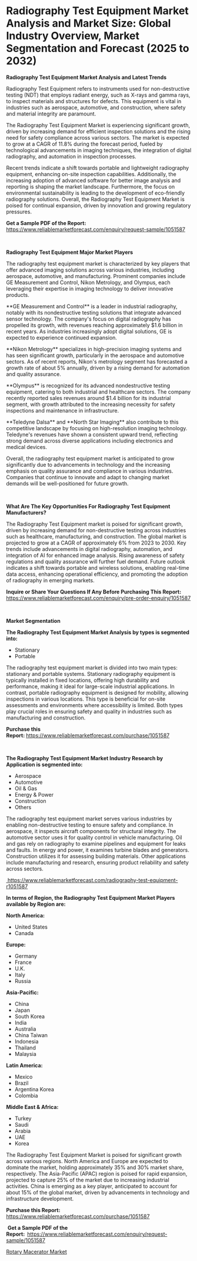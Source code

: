 <p><h1>Radiography Test Equipment Market Analysis and Market Size: Global Industry Overview, Market Segmentation and Forecast (2025 to 2032)</h1></p><p><strong>Radiography Test Equipment Market Analysis and Latest Trends</strong></p>
<p><p>Radiography Test Equipment refers to instruments used for non-destructive testing (NDT) that employs radiant energy, such as X-rays and gamma rays, to inspect materials and structures for defects. This equipment is vital in industries such as aerospace, automotive, and construction, where safety and material integrity are paramount.</p><p>The Radiography Test Equipment Market is experiencing significant growth, driven by increasing demand for efficient inspection solutions and the rising need for safety compliance across various sectors. The market is expected to grow at a CAGR of 11.8% during the forecast period, fueled by technological advancements in imaging techniques, the integration of digital radiography, and automation in inspection processes. </p><p>Recent trends indicate a shift towards portable and lightweight radiography equipment, enhancing on-site inspection capabilities. Additionally, the increasing adoption of advanced software for better image analysis and reporting is shaping the market landscape. Furthermore, the focus on environmental sustainability is leading to the development of eco-friendly radiography solutions. Overall, the Radiography Test Equipment Market is poised for continual expansion, driven by innovation and growing regulatory pressures.</p></p>
<p><strong>Get a Sample PDF of the Report:&nbsp;</strong> <a href="https://www.reliablemarketforecast.com/enquiry/request-sample/1051587?utm_campaign=1140&utm_medium=2&utm_source=Github&utm_content=ia&utm_term=20022025&utm_id=radiography-test-equipment">https://www.reliablemarketforecast.com/enquiry/request-sample/1051587</a></p>
<p>&nbsp;</p>
<p><strong>Radiography Test Equipment Major Market Players</strong></p>
<p><p>The radiography test equipment market is characterized by key players that offer advanced imaging solutions across various industries, including aerospace, automotive, and manufacturing. Prominent companies include GE Measurement and Control, Nikon Metrology, and Olympus, each leveraging their expertise in imaging technology to deliver innovative products.</p><p>**GE Measurement and Control** is a leader in industrial radiography, notably with its nondestructive testing solutions that integrate advanced sensor technology. The company's focus on digital radiography has propelled its growth, with revenues reaching approximately $1.6 billion in recent years. As industries increasingly adopt digital solutions, GE is expected to experience continued expansion.</p><p>**Nikon Metrology** specializes in high-precision imaging systems and has seen significant growth, particularly in the aerospace and automotive sectors. As of recent reports, Nikon's metrology segment has forecasted a growth rate of about 5% annually, driven by a rising demand for automation and quality assurance.</p><p>**Olympus** is recognized for its advanced nondestructive testing equipment, catering to both industrial and healthcare sectors. The company recently reported sales revenues around $1.4 billion for its industrial segment, with growth attributed to the increasing necessity for safety inspections and maintenance in infrastructure.</p><p>**Teledyne Dalsa** and **North Star Imaging** also contribute to this competitive landscape by focusing on high-resolution imaging technology. Teledyne's revenues have shown a consistent upward trend, reflecting strong demand across diverse applications including electronics and medical devices.</p><p>Overall, the radiography test equipment market is anticipated to grow significantly due to advancements in technology and the increasing emphasis on quality assurance and compliance in various industries. Companies that continue to innovate and adapt to changing market demands will be well-positioned for future growth.</p></p>
<p>&nbsp;</p>
<p><strong>What Are The Key Opportunities For Radiography Test Equipment Manufacturers?</strong></p>
<p><p>The Radiography Test Equipment market is poised for significant growth, driven by increasing demand for non-destructive testing across industries such as healthcare, manufacturing, and construction. The global market is projected to grow at a CAGR of approximately 6% from 2023 to 2030. Key trends include advancements in digital radiography, automation, and integration of AI for enhanced image analysis. Rising awareness of safety regulations and quality assurance will further fuel demand. Future outlook indicates a shift towards portable and wireless solutions, enabling real-time data access, enhancing operational efficiency, and promoting the adoption of radiography in emerging markets.</p></p>
<p><strong>Inquire or Share Your Questions If Any Before Purchasing This Report:</strong> <a href="https://www.reliablemarketforecast.com/enquiry/pre-order-enquiry/1051587?utm_campaign=1140&utm_medium=2&utm_source=Github&utm_content=ia&utm_term=20022025&utm_id=radiography-test-equipment">https://www.reliablemarketforecast.com/enquiry/pre-order-enquiry/1051587</a></p>
<p>&nbsp;</p>
<p><strong>Market Segmentation</strong></p>
<p><strong>The Radiography Test Equipment Market Analysis by types is segmented into:</strong></p>
<p><ul><li>Stationary</li><li>Portable</li></ul></p>
<p><p>The radiography test equipment market is divided into two main types: stationary and portable systems. Stationary radiography equipment is typically installed in fixed locations, offering high durability and performance, making it ideal for large-scale industrial applications. In contrast, portable radiography equipment is designed for mobility, allowing inspections in various locations. This type is beneficial for on-site assessments and environments where accessibility is limited. Both types play crucial roles in ensuring safety and quality in industries such as manufacturing and construction.</p></p>
<p><strong>Purchase this Report:&nbsp;</strong><a href="https://www.reliablemarketforecast.com/purchase/1051587?utm_campaign=1140&utm_medium=2&utm_source=Github&utm_content=ia&utm_term=20022025&utm_id=radiography-test-equipment">https://www.reliablemarketforecast.com/purchase/1051587</a></p>
<p>&nbsp;</p>
<p><strong>The Radiography Test Equipment Market Industry Research by Application is segmented into:</strong></p>
<p><ul><li>Aerospace</li><li>Automotive</li><li>Oil & Gas</li><li>Energy & Power</li><li>Construction</li><li>Others</li></ul></p>
<p><p>The radiography test equipment market serves various industries by enabling non-destructive testing to ensure safety and compliance. In aerospace, it inspects aircraft components for structural integrity. The automotive sector uses it for quality control in vehicle manufacturing. Oil and gas rely on radiography to examine pipelines and equipment for leaks and faults. In energy and power, it examines turbine blades and generators. Construction utilizes it for assessing building materials. Other applications include manufacturing and research, ensuring product reliability and safety across sectors.</p></p>
<p><a href="https://www.reliablemarketforecast.com/radiography-test-equipment-r1051587?utm_campaign=1140&utm_medium=2&utm_source=Github&utm_content=ia&utm_term=20022025&utm_id=radiography-test-equipment">&nbsp;https://www.reliablemarketforecast.com/radiography-test-equipment-r1051587</a></p>
<p><strong>In terms of Region, the Radiography Test Equipment Market Players available by Region are:</strong></p>
<p>
    <p> <strong> North America: </strong>
        <ul>
            <li>United States</li>
            <li>Canada</li>
        </ul>
        </p> 
    <p> <strong> Europe: </strong>
        <ul>
            <li>Germany</li>
            <li>France</li>
            <li>U.K.</li>
            <li>Italy</li>
            <li>Russia</li>
        </ul>
        </p> 
    <p> <strong> Asia-Pacific: </strong>
        <ul>
            <li>China</li>
            <li>Japan</li>
            <li>South Korea</li>
            <li>India</li>
            <li>Australia</li>
            <li>China Taiwan</li>
            <li>Indonesia</li>
            <li>Thailand</li>
            <li>Malaysia</li>
        </ul>
        </p> 
    <p> <strong> Latin America: </strong>
        <ul>
            <li>Mexico</li>
            <li>Brazil</li>
            <li>Argentina Korea</li>
            <li>Colombia</li>
        </ul>
        </p> 
    <p> <strong> Middle East & Africa: </strong>
        <ul>
            <li>Turkey</li>
            <li>Saudi</li>
            <li>Arabia</li>
            <li>UAE</li>
            <li>Korea</li>
        </ul>
    </p>
    </p>
<p><p>The Radiography Test Equipment Market is poised for significant growth across various regions. North America and Europe are expected to dominate the market, holding approximately 35% and 30% market share, respectively. The Asia-Pacific (APAC) region is poised for rapid expansion, projected to capture 25% of the market due to increasing industrial activities. China is emerging as a key player, anticipated to account for about 15% of the global market, driven by advancements in technology and infrastructure development.</p></p>
<p><strong>Purchase this Report: </strong><a href="https://www.reliablemarketforecast.com/purchase/1051587?utm_campaign=1140&utm_medium=2&utm_source=Github&utm_content=ia&utm_term=20022025&utm_id=radiography-test-equipment">https://www.reliablemarketforecast.com/purchase/1051587</a></p>
<p>&nbsp;<strong>Get a Sample PDF of the Report:&nbsp;&nbsp;</strong><a href="https://www.reliablemarketforecast.com/enquiry/request-sample/1051587?utm_campaign=1140&utm_medium=2&utm_source=Github&utm_content=ia&utm_term=20022025&utm_id=radiography-test-equipment">https://www.reliablemarketforecast.com/enquiry/request-sample/1051587</a></p>
<p><strong></strong></p>
<p><p><a href="https://github.com/AKSHATREPORTPRIME/Market-Research-Report-List-7/blob/main/rotary-macerator-market.md?utm_campaign=1140&utm_medium=2&utm_source=Github&utm_content=ia&utm_term=20022025&utm_id=radiography-test-equipment">Rotary Macerator Market</a></p></p>